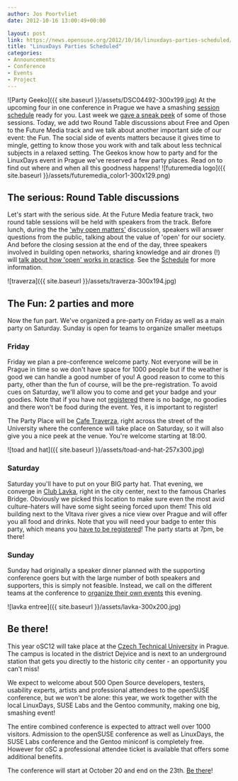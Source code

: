 ```yaml
---
author: Jos Poortvliet
date: 2012-10-16 13:00:49+00:00

layout: post
link: https://news.opensuse.org/2012/10/16/linuxdays-parties-scheduled/
title: "LinuxDays Parties Scheduled"
categories:
- Announcements
- Conference
- Events
- Project
---
```

![Party Geeko]({{ site.baseurl }}/assets/DSC04492-300x199.jpg)
At the upcoming four in one conference in Prague we have a smashing [session schedule](http://bootstrapping-awesome.org/schedule/) ready for you. Last week we [gave a sneak peek](https://news.opensuse.org/2012/10/11/learn-more-about-open-next-week-in-prague/) of some of those sessions. Today, we add two Round Table discussions about Free and Open to the Future Media track and we talk about another important side of our event: the Fun. The social side of events matters because it gives time to mingle, getting to know those you work with and talk about less technical subjects in a relaxed setting. The Geekos know how to party and for the LinuxDays event in Prague we've reserved a few party places. Read on to find out where and when all this goodness happens!<!-- more -->
![futuremedia logo]({{ site.baseurl }}/assets/futuremedia_color1-300x129.png)


## The serious: Round Table discussions


Let's start with the serious side. At the Future Media feature track, two round table sessions will be held with speakers from the track. Before lunch, during the the ['why open matters'](http://bootstrapping-awesome.org/schedule/#fmt-08) discussion, speakers will answer questions from the public, talking about the value of 'open' for our society. And before the closing session at the end of the day, three speakers involved in building open networks, sharing knowledge and air drones (!) will [talk about how 'open' works in practice](http://bootstrapping-awesome.org/schedule/#fmt-09). See the [Schedule](http://bootstrapping-awesome.org/schedule/) for more information.

![traverza]({{ site.baseurl }}/assets/traverza-300x194.jpg)


## The Fun: 2 parties and more


Now the fun part. We've organized a pre-party on Friday as well as a main party on Saturday. Sunday is open for teams to organize smaller meetups 



### Friday


Friday we plan a pre-conference welcome party. Not everyone will be in Prague in time so we don't have space for 1000 people but if the weather is good we can handle a good number of you! A good reason to come to this party, other than the fun of course, will be the pre-registration. To avoid cues on Saturday, we'll allow you to come and get your badge and your goodies. Note that if you have not [registered](http://conference.opensuse.org/Register/) there is no badge, no goodies and there won't be food during the event. Yes, it is important to register!

The Party Place will be [Cafe Traverza](http://www.cafe-traverza.cz/en/), right across the street of the University where the conference will take place on Saturday, so it will also give you a nice peek at the venue. You're welcome starting at 18:00.

![toad and hat]({{ site.baseurl }}/assets/toad-and-hat-257x300.jpg)


### Saturday


Saturday you'll have to put on your BIG party hat. That evening, we converge in [Club Lavka](http://www.lavka.cz), right in the city center, next to the famous Charles Bridge. Obviously we picked this location to make sure even the most avid culture-haters will have some sight seeing forced upon them! This old building next to the Vltava river gives a nice view over Prague and will offer you all food and drinks. Note that you will need your badge to enter this party, which means you [have to be registered](http://conference.opensuse.org/Register/)! The party starts at 7pm, be there! 



### Sunday


Sunday had originally a speaker dinner planned with the supporting conference goers but with the large number of both speakers and supporters, this is simply not feasible. Instead, we call on the different teams at the conference to [organize their own events](http://en.opensuse.org/openSUSE:Conference_communities_parties) this evening.

![lavka entree]({{ site.baseurl }}/assets/lavka-300x200.jpg)


## Be there!


This year oSC12 will take place at the [Czech Technical University](http://www.cvut.cz/en) in Prague. The campus is located in the district Dejvice and is next to an underground station that gets you directly to the historic city center - an opportunity you can't miss!

We expect to welcome about 500 Open Source developers, testers, usability experts, artists and professional attendees to the openSUSE conference, but we won't be alone: this year, we work together with the local LinuxDays, SUSE Labs and the Gentoo community, making one big, smashing event!

The entire combined conference is expected to attract well over 1000 visitors. Admission to the openSUSE conference as well as LinuxDays, the SUSE Labs conference and the Gentoo miniconf is completely free. However for oSC a professional attendee ticket is available that offers some additional benefits.

The conference will start at October 20 and end on the 23th. [Be there](http://conference.opensuse.org/Register/)!		
